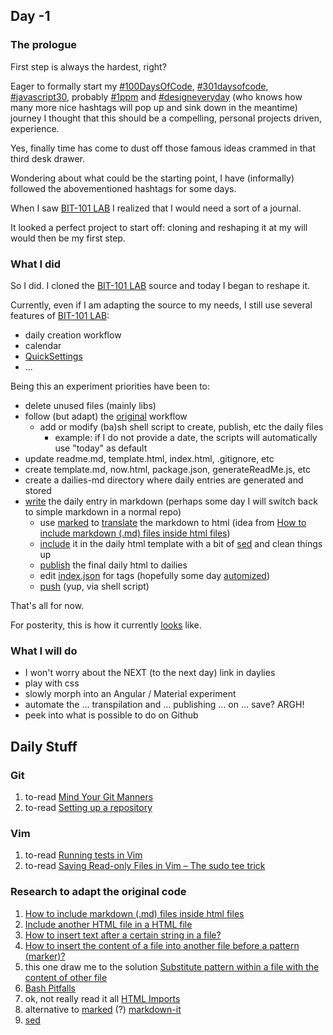 ## Day -1

### The prologue

First step is always the hardest, right? 

Eager to formally start my [#100DaysOfCode](https://twitter.com/hashtag/100daysofcode?f=tweets), 
[#301daysofcode](https://twitter.com/hashtag/301daysofcode?f=tweets), 
[#javascript30](https://twitter.com/hashtag/javascript30?f=tweets), 
probably [#1ppm](https://twitter.com/hashtag/1ppm?f=tweets) and 
[#designeveryday](https://twitter.com/hashtag/designeveryday?f=tweets) (who knows 
how many more nice hashtags will pop up and sink down in the meantime) journey I 
thought that this should be a compelling, personal 
projects driven, experience.

Yes, finally time has come to dust off those famous ideas crammed in that third 
desk drawer.

Wondering about what could be the starting point, I have (informally) followed 
the abovementioned hashtags for some days.

When I saw [BIT-101 LAB](https://bit101.github.io/lab/) I realized that I would 
need a sort of a journal.

It looked a perfect project to start off: cloning and reshaping it at my will 
would then be my first step.

### What I did

So I did. I cloned the [BIT-101 LAB](https://github.com/bit101/lab) source and 
today I began to reshape it.

Currently, even if I am adapting the source to my needs, I still use several 
features of [BIT-101 LAB](https://bit101.github.io/lab/):

  - daily creation workflow
  - calendar
  - [QuickSettings](https://github.com/bit101/quicksettings)
  - ...

Being this an experiment priorities have been to:

  - delete unused files (mainly libs)
  - follow (but adapt) the [original](http://www.bit-101.com/blog/) workflow
    - add or modify (ba)sh shell script to create, publish, etc the daily files 
      - example: if I do not provide a date, the scripts will automatically use "today" as default
  - update readme.md, template.html, index.html, .gitignore, etc
  - create template.md, now.html, package.json, generateReadMe.js, etc
  - create a dailies-md directory where daily entries are generated and stored
  - [write](https://github.com/max-devjs/xxx-days-of-code/00-mkdaily-md.sh) the daily entry 
  in markdown (perhaps some day I will switch back to simple markdown in a normal repo)
    - use [marked](https://github.com/chjj/marked) to [translate](https://github.com/max-devjs/xxx-days-of-code/01-mkdaily.sh) 
    the markdown to html (idea from [How to include markdown (.md) files inside html files](http://stackoverflow.com/questions/37770620/how-to-include-markdown-md-files-inside-html-files))
    - [include](https://github.com/max-devjs/xxx-days-of-code/01-mkdaily.sh) it in the 
    daily html template with a bit of [sed](https://www.gnu.org/software/sed/manual/sed.html) 
    and clean things up
    - [publish](https://github.com/max-devjs/xxx-days-of-code/02-publish.sh) the final daily html to dailies
    - edit [index.json](https://github.com/max-devjs/xxx-days-of-code/index.json) for tags 
    (hopefully some day [automized](https://github.com/max-devjs/xxx-days-of-code/03-update-index.json.sh))
    - [push](https://github.com/max-devjs/xxx-days-of-code/04-push-to-origin.sh) (yup, via shell script)

That's all for now. 

For posterity, this is how it currently [looks](https://github.com/max-devjs/xxx-days-of-code/thumbs/170228.png) like.

### What I will do

  - I won't worry about the NEXT (to the next day) link in daylies
  - play with css
  - slowly morph into an Angular / Material experiment
  - automate the ... transpilation and ... publishing ... on ... save? ARGH!
  - peek into what is possible to do on Github

## Daily Stuff

### Git

  1. to-read [ Mind Your Git Manners](https://8thlight.com/blog/kevin-liddle/2012/09/27/mind-your-git-manners.html)
  1. to-read [Setting up a repository](https://www.atlassian.com/git/tutorials/setting-up-a-repository)

### Vim

  1. to-read [Running tests in Vim](https://8thlight.com/blog/chris-jordan/2016/06/13/running-tests-in-vim.html)
  1. to-read [Saving Read-only Files in Vim – The sudo tee trick](https://jovicailic.org/2015/05/saving-read-only-files-in-vim-sudo-trick/)

### Research to adapt the original code

  1. [How to include markdown (.md) files inside html files](http://stackoverflow.com/questions/37770620/how-to-include-markdown-md-files-inside-html-files)
  1. [Include another HTML file in a HTML file](http://stackoverflow.com/questions/8988855/include-another-html-file-in-a-html-file)
  1. [How to insert text after a certain string in a file?](http://unix.stackexchange.com/questions/121161/how-to-insert-text-after-a-certain-string-in-a-file)
  1. [How to insert the content of a file into another file before a pattern (marker)?](http://unix.stackexchange.com/questions/32908/how-to-insert-the-content-of-a-file-into-another-file-before-a-pattern-marker)
  1. this one draw me to the solution [Substitute pattern within a file with the content of other file](http://unix.stackexchange.com/questions/49377/substitute-pattern-within-a-file-with-the-content-of-other-file)
  1. [Bash Pitfalls](http://mywiki.wooledge.org/BashPitfalls#cat_file_.7C_sed_s.2BAC8-foo.2BAC8-bar.2BAC8_.3E_file)
  1. ok, not really read it all [HTML Imports](https://www.html5rocks.com/en/tutorials/webcomponents/imports/)
  1. alternative to [marked](https://github.com/chjj/marked) (?) [markdown-it](https://github.com/markdown-it/markdown-it)
  1. [sed](https://www.gnu.org/software/sed/manual/sed.html)